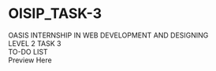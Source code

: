 # OISIP_TASK-3
OASIS INTERNSHIP IN WEB DEVELOPMENT AND DESIGNING <br>
LEVEL 2 TASK 3 <br>
TO-DO LIST
<br>Preview Here<br>
